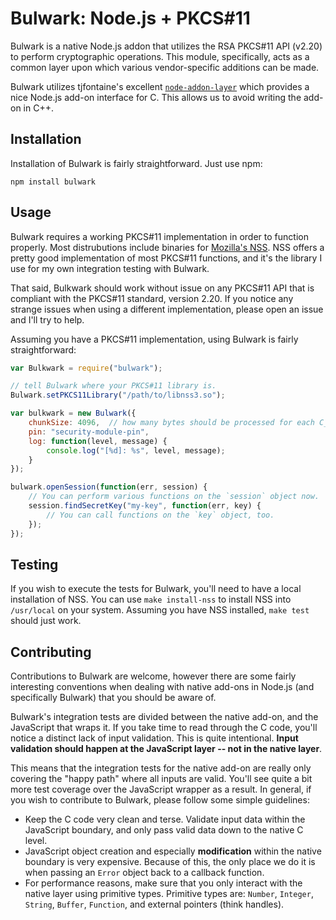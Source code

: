 # Bulwark:  Node.js + PKCS#11

Bulwark is a native Node.js addon that utilizes the RSA PKCS#11 API (v2.20) to perform cryptographic operations.  This module, specifically, acts as a common layer upon which various vendor-specific additions can be made. 

Bulwark utilizes tjfontaine's excellent [`node-addon-layer`](https://github.com/tjfontaine/node-addon-layer) which provides a nice Node.js add-on interface for C.  This allows us to avoid writing the add-on in C++.

## Installation

Installation of Bulwark is fairly straightforward.  Just use npm:

    npm install bulwark
    
## Usage

Bulwark requires a working PKCS#11 implementation in order to function properly.  Most distrubutions include binaries for [Mozilla's NSS](https://developer.mozilla.org/en-US/docs/Mozilla/Projects/NSS).  NSS offers a pretty good implementation of most PKCS#11 functions, and it's the library I use for my own integration testing with Bulwark.

That said, Bulkwark should work without issue on any PKCS#11 API that is compliant with the PKCS#11 standard, version 2.20.  If you notice any strange issues when using a different implementation, please open an issue and I'll try to help.

Assuming you have a PKCS#11 implementation, using Bulwark is fairly straightforward:

```javascript
var Bulkwark = require("bulwark");

// tell Bulwark where your PKCS#11 library is.
Bulwark.setPKCS11Library("/path/to/libnss3.so");

var bulkwark = new Bulwark({
    chunkSize: 4096,  // how many bytes should be processed for each C_*Update call.
    pin: "security-module-pin",
    log: function(level, message) {
        console.log("[%d]: %s", level, message);
    }
});

bulwark.openSession(function(err, session) {
    // You can perform various functions on the `session` object now.
    session.findSecretKey("my-key", function(err, key) {
        // You can call functions on the `key` object, too.
    });
});
```

## Testing

If you wish to execute the tests for Bulwark, you'll need to have a local installation of NSS.  You can use `make install-nss` to install NSS into `/usr/local` on your system.  Assuming you have NSS installed, `make test` should just work.

## Contributing

Contributions to Bulwark are welcome, however there are some fairly interesting conventions when dealing with native add-ons in Node.js (and specifically Bulwark) that you should be aware of.

Bulwark's integration tests are divided between the native add-on, and the JavaScript that wraps it.  If you take time to read through the C code, you'll notice a distinct lack of input validation.  This is quite intentional.  **Input validation should happen at the JavaScript layer -- not in the native layer**.

This means that the integration tests for the native add-on are really only covering the "happy path" where all inputs are valid.  You'll see quite a bit more test coverage over the JavaScript wrapper as a result.  In general, if you wish to contribute to Bulwark, please follow some simple guidelines:

 * Keep the C code very clean and terse.  Validate input data within the JavaScript boundary, and only pass valid data down to the native C level.
 * JavaScript object creation and especially **modification** within the native boundary is very expensive.  Because of this, the only place we do it is when passing an `Error` object back to a callback function.
 * For performance reasons, make sure that you only interact with the native layer using primitive types.  Primitive types are:  `Number`, `Integer`, `String`, `Buffer`, `Function`, and external pointers (think handles).